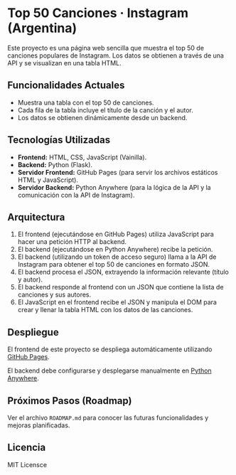 # Top 50 Canciones · Instagram (Argentina)

Este proyecto es una página web sencilla que muestra el top 50 de canciones populares de Instagram. Los datos se obtienen a través de una API y se visualizan en una tabla HTML.

## Funcionalidades Actuales

* Muestra una tabla con el top 50 de canciones.
* Cada fila de la tabla incluye el título de la canción y el autor.
* Los datos se obtienen dinámicamente desde un backend.

## Tecnologías Utilizadas

* **Frontend:** HTML, CSS, JavaScript (Vainilla).
* **Backend:** Python (Flask).
* **Servidor Frontend:** GitHub Pages (para servir los archivos estáticos HTML y JavaScript).
* **Servidor Backend:** Python Anywhere (para la lógica de la API y la comunicación con la API de Instagram).

## Arquitectura

1.  El frontend (ejecutándose en GitHub Pages) utiliza JavaScript para hacer una petición HTTP al backend.
2.  El backend (ejecutándose en Python Anywhere) recibe la petición.
3.  El backend (utilizando un token de acceso seguro) llama a la API de Instagram para obtener el top 50 de canciones en formato JSON.
4.  El backend procesa el JSON, extrayendo la información relevante (título y autor).
5.  El backend responde al frontend con un JSON que contiene la lista de canciones y sus autores.
6.  El JavaScript en el frontend recibe el JSON y manipula el DOM para crear y llenar la tabla HTML con los datos de las canciones.

<!-- ## Configuración

Si quieres ejecutar este proyecto localmente (solo el frontend, ya que el backend requiere Python Anywhere):

1.  Clona este repositorio:
    ```bash
    git clone [https://github.com/delulu?tab=repositories](https://github.com/delulu?tab=repositories)
    cd [nombre del repositorio]
    ```
2.  Abre el archivo `index.html` en tu navegador.

**Nota:** Para que la obtención de datos funcione, el backend en Python Anywhere debe estar configurado y ejecutándose con un token de acceso válido a la API de [Nombre de tu Red Social]. --->

## Despliegue

El frontend de este proyecto se despliega automáticamente utilizando [GitHub Pages](https://pages.github.com/).

El backend debe configurarse y desplegarse manualmente en [Python Anywhere](https://www.pythonanywhere.com/).

## Próximos Pasos (Roadmap)

Ver el archivo `ROADMAP.md` para conocer las futuras funcionalidades y mejoras planificadas.

<!-- ## Contribución

Las contribuciones son bienvenidas. Por favor, revisa las [guías de contribución](CONTRIBUTING.md) (si las creas) para obtener más información sobre cómo puedes ayudar. --->

## Licencia

MIT Licensce

